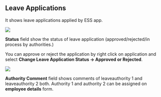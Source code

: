 ## Leave Applications

It shows leave applications applied by ESS app.

![](http://docs.risersoft.com/hrmnirvana/ImagesExt/image8_232.jpg)


**Status** field show the status of leave application (approved/rejected/in process by authorities.)

You can approve or reject the application by right click on application and select **Change Leave Application Status -> Approved or Rejected**.

![](http://docs.risersoft.com/hrmnirvana/ImagesExt/image8_233.jpg)

**Authority Comment** field shows comments of leaveauthority 1 and leaveauthority 2 both. Authority 1 and authority 2 can be assigned on **employee details** form.  
